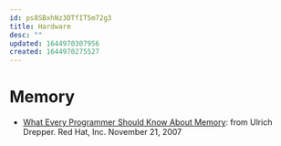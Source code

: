 ```yaml
---
id: ps8SBxhNz3DTfIT5m72g3
title: Hardware
desc: ""
updated: 1644970307956
created: 1644970275527
---
```


# Memory

- [What Every Programmer Should Know About Memory](https://people.freebsd.org/~lstewart/articles/cpumemory.pdf): from Ulrich Drepper. Red Hat, Inc. November 21, 2007

